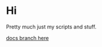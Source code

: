 # Hi
Pretty much just my scripts and stuff.

[docs branch here](https://github.com/Stefanuk12/ROBLOX/tree/documentation)
